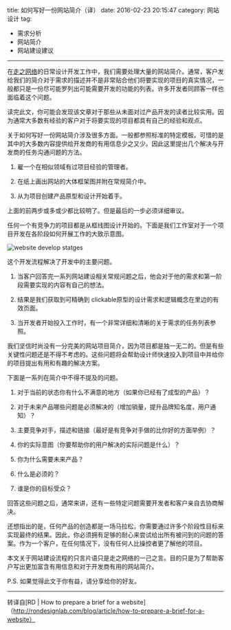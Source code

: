 title: 如何写好一份网站简介（译）
date: 2016-02-23 20:15:47
category: 网站设计
tag:
 - 需求分析
 - 网站简介
 - 网站建设建议

---

在[走之网络](http://zouzhi.net)的日常设计开发工作中，我们需要处理大量的网站简介。通常，客户发给我们的简介对于需求的描述并不是非常贴合他们将要实现的项目的真实情况，一般都只是一份尽可能罗列出可能需要开发的功能的列表。许多开发者同顾客一样也面临着这个问题。

<!-- more -->

读完此文，你可能会发现该文章对于那些从未面对过产品开发的读者比较实用。因为通常大多数有经验的客户对于将要实现的项目都具有自己的经验和观点。

关于如何写好一份网站简介涉及很多方面。一般都参照标准的特定模板。可惜的是其中的大多数内容提供给开发商的有用信息少之又少。因此这里提出几个解决与开发商的任务沟通问题的方法。

1. 雇一个在相似领域有过项目经验的管理者。

2. 在纸上画出网站的大体框架图并附在常规简介中。

3. 从为项目创建产品原型和设计开始着手。

上面的前两步或多或少都比较明了。但是最后的一步必须详细审议。

任何一个有竞争力的项目都是从框线图设计开始的。下面是我们工作室对于一个项目开发在各阶段如何开展工作的大致示意图。

![website develop statges](http://7xl4wx.com1.z0.glb.clouddn.com/res/website-develop-flow.png)

这个开发流程解决了开发中的主要问题。

1. 当客户回答完一系列网站建设相关常规问题之后，他会对于他的需求和第一阶段需要实现的内容有自己的想法。

2. 结果是我们获取到可精确到 clickable原型的设计需求和逻辑概念在里边的有效页面。

3. 当开发者开始投入工作时，有一个非常详细和清晰的关于需求的任务列表参照。

我们坚信时尚没有一分完美的网站项目简介，因为项目都是独一无二的。但是有些关键性问题还是不得不考虑的。这些问题将会帮助设计师快速投入到项目中并给你的项目提出有用和有趣的解决方案。

下面是一系列在简介中不得不提及的问题。

1. 对于当前的状态你有什么不满意的地方（如果你已经有了成型的产品）？

2. 对于未来产品哪些问题是必须解决的（增加销量，提升品牌知名度，用户通知）？

3. 主要竞争对手，描述和链接（最好是有竞争对手做的比你好的方面举例）？

4. 你的实际意图（你要帮助你的用户解决的实际问题是什么）？

5. 你为什么需要未来产品？

6. 什么是必须的？

7. 谁是你的目标受众？

回答这些问题之后，通常来讲，还有一些特定问题需要开发者和客户亲自去协商解决。

还想指出的是，任何产品的创造都是一场马拉松，你需要通过许多个阶段性目标来实现最终的结果。因此，你必须拥有足够的耐心来尝试给出所有被问到的问题的答案。作为一个客户，在任何情况下，没有任何人比操控者更了解他的项目。

本文关于网站建设流程的只言片语只是走之网络的一己之言。目的只是为了帮助客户写出更加富含有用信息和对于开发商有用的网站简介。

P.S. 如果觉得此文于你有益，请分享给你的好友。

---------
转译自[RD | How to prepare a brief for a website]（http://rondesignlab.com/blog/article/how-to-prepare-a-brief-for-a-website）